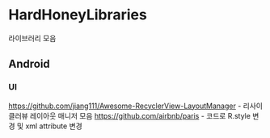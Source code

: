# HardHoneyLibraries
라이브러리 모음

## Android

### UI
https://github.com/jiang111/Awesome-RecyclerView-LayoutManager - 리사이클러뷰 레이아웃 매니저 모음
https://github.com/airbnb/paris - 코드로 R.style 변경 및 xml attribute 변경
